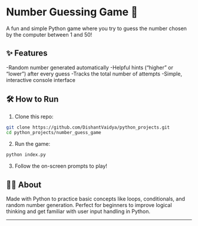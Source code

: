 # Number Guessing Game 🎯

A fun and simple Python game where you try to guess the number chosen by the computer between 1 and 50!

## ✨ Features

 -Random number generated automatically
 -Helpful hints (“higher” or “lower”) after every guess
 -Tracks the total number of attempts
 -Simple, interactive console interface

## 🛠 How to Run

1. Clone this repo:

```bash
git clone https://github.com/DishantVaidya/python_projects.git
cd python_projects/number_guess_game
```

2. Run the game:

```bash
python index.py
```

3. Follow the on-screen prompts to play!

## 🧑‍💻 About

Made with Python to practice basic concepts like loops, conditionals, and random number generation.
Perfect for beginners to improve logical thinking and get familiar with user input handling in Python.

---

